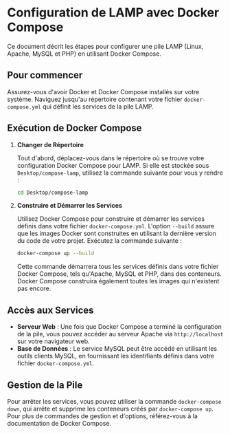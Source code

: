 
# Configuration de LAMP avec Docker Compose

Ce document décrit les étapes pour configurer une pile LAMP (Linux, Apache, MySQL et PHP) en utilisant Docker Compose.

## Pour commencer

Assurez-vous d'avoir Docker et Docker Compose installés sur votre système. Naviguez jusqu'au répertoire contenant votre fichier `docker-compose.yml` qui définit les services de la pile LAMP.

## Exécution de Docker Compose

1. **Changer de Répertoire**

   Tout d'abord, déplacez-vous dans le répertoire où se trouve votre configuration Docker Compose pour LAMP. Si elle est stockée sous `Desktop/compose-lamp`, utilisez la commande suivante pour vous y rendre :

   ```bash
   cd Desktop/compose-lamp
   ```

2. **Construire et Démarrer les Services**

   Utilisez Docker Compose pour construire et démarrer les services définis dans votre fichier `docker-compose.yml`. L'option `--build` assure que les images Docker sont construites en utilisant la dernière version du code de votre projet. Exécutez la commande suivante :

   ```bash
   docker-compose up --build
   ```

   Cette commande démarrera tous les services définis dans votre fichier Docker Compose, tels qu'Apache, MySQL et PHP, dans des conteneurs. Docker Compose construira également toutes les images qui n'existent pas encore.

## Accès aux Services

- **Serveur Web** : Une fois que Docker Compose a terminé la configuration de la pile, vous pouvez accéder au serveur Apache via `http://localhost` sur votre navigateur web.
- **Base de Données** : Le service MySQL peut être accédé en utilisant les outils clients MySQL, en fournissant les identifiants définis dans votre fichier `docker-compose.yml`.

## Gestion de la Pile

Pour arrêter les services, vous pouvez utiliser la commande `docker-compose down`, qui arrête et supprime les conteneurs créés par `docker-compose up`. Pour plus de commandes de gestion et d'options, référez-vous à la documentation de Docker Compose.
